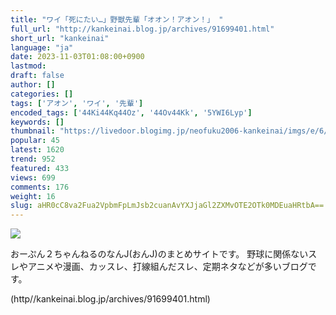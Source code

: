 ```yaml
---
title: "ワイ「死にたい…」野獣先輩「オオン！アオン！」 "
full_url: "http://kankeinai.blog.jp/archives/91699401.html"
short_url: "kankeinai"
language: "ja"
date: 2023-11-03T01:08:00+0900
lastmod: 
draft: false
author: []
categories: []
tags: ['アオン', 'ワイ', '先輩']
encoded_tags: ['44Ki44Kq44Oz', '44Ov44Kk', '5YWI6Lyp']
keywords: []
thumbnail: "https://livedoor.blogimg.jp/neofuku2006-kankeinai/imgs/e/6/e6acfbaa.jpg"
popular: 45
latest: 1620
trend: 952
featured: 433
views: 699
comments: 176
weight: 16
slug: aHR0cC8va2Fua2VpbmFpLmJsb2cuanAvYXJjaGl2ZXMvOTE2OTk0MDEuaHRtbA==
---
```


![](https://livedoor.blogimg.jp/neofuku2006-kankeinai/imgs/e/6/e6acfbaa.jpg)

<div> <p id='blog-description'>おーぷん２ちゃんねるのなんJ(おんJ)のまとめサイトです。 野球に関係ないスレやアニメや漫画、カッスレ、打線組んだスレ、定期ネタなどが多いブログです。</p> </div>

(http//kankeinai.blog.jp/archives/91699401.html)
